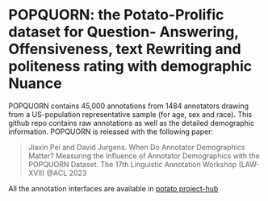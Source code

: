 # POPQUORN: the Potato-Prolific dataset for Question- Answering, Offensiveness, text Rewriting and politeness rating with demographic Nuance

POPQUORN contains 45,000 annotations from 1484 annotators drawing from a US-population representative sample (for age, sex and race). This github repo contains raw annotations as well as the detailed demographic information. POPQUORN is released with the following paper:

>Jiaxin Pei and David Jurgens. When Do Annotator Demographics Matter? Measuring the Influence of Annotator Demographics with the POPQUORN Dataset. The 17th Linguistic Annotation Workshop (LAW-XVII) @ACL 2023


All the annotation interfaces are available in [potato project-hub](https://github.com/davidjurgens/potato/tree/master/project-hub)
